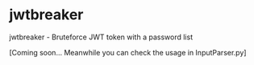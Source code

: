 # jwtbreaker
jwtbreaker - Bruteforce JWT token with a password list


[Coming soon... Meanwhile you can check the usage in InputParser.py]
